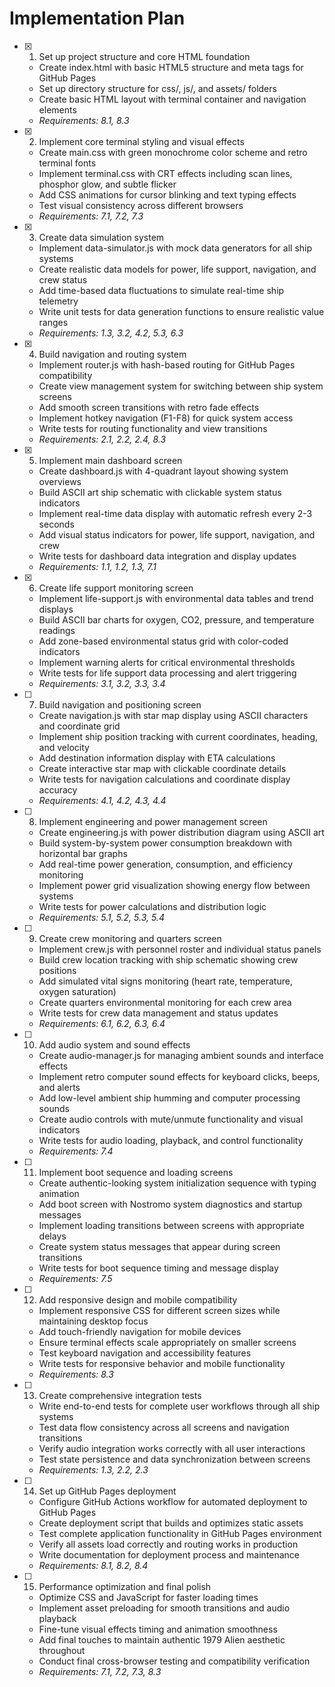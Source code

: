 # Implementation Plan

- [x] 1. Set up project structure and core HTML foundation





  - Create index.html with basic HTML5 structure and meta tags for GitHub Pages
  - Set up directory structure for css/, js/, and assets/ folders
  - Create basic HTML layout with terminal container and navigation elements
  - _Requirements: 8.1, 8.3_

- [x] 2. Implement core terminal styling and visual effects





  - Create main.css with green monochrome color scheme and retro terminal fonts
  - Implement terminal.css with CRT effects including scan lines, phosphor glow, and subtle flicker
  - Add CSS animations for cursor blinking and text typing effects
  - Test visual consistency across different browsers
  - _Requirements: 7.1, 7.2, 7.3_

- [x] 3. Create data simulation system





  - Implement data-simulator.js with mock data generators for all ship systems
  - Create realistic data models for power, life support, navigation, and crew status
  - Add time-based data fluctuations to simulate real-time ship telemetry
  - Write unit tests for data generation functions to ensure realistic value ranges
  - _Requirements: 1.3, 3.2, 4.2, 5.3, 6.3_

- [x] 4. Build navigation and routing system





  - Implement router.js with hash-based routing for GitHub Pages compatibility
  - Create view management system for switching between ship system screens
  - Add smooth screen transitions with retro fade effects
  - Implement hotkey navigation (F1-F8) for quick system access
  - Write tests for routing functionality and view transitions
  - _Requirements: 2.1, 2.2, 2.4, 8.3_

- [x] 5. Implement main dashboard screen





  - Create dashboard.js with 4-quadrant layout showing system overviews
  - Build ASCII art ship schematic with clickable system status indicators
  - Implement real-time data display with automatic refresh every 2-3 seconds
  - Add visual status indicators for power, life support, navigation, and crew
  - Write tests for dashboard data integration and display updates
  - _Requirements: 1.1, 1.2, 1.3, 7.1_

- [x] 6. Create life support monitoring screen





  - Implement life-support.js with environmental data tables and trend displays
  - Build ASCII bar charts for oxygen, CO2, pressure, and temperature readings
  - Add zone-based environmental status grid with color-coded indicators
  - Implement warning alerts for critical environmental thresholds
  - Write tests for life support data processing and alert triggering
  - _Requirements: 3.1, 3.2, 3.3, 3.4_

- [ ] 7. Build navigation and positioning screen
  - Create navigation.js with star map display using ASCII characters and coordinate grid
  - Implement ship position tracking with current coordinates, heading, and velocity
  - Add destination information display with ETA calculations
  - Create interactive star map with clickable coordinate details
  - Write tests for navigation calculations and coordinate display accuracy
  - _Requirements: 4.1, 4.2, 4.3, 4.4_

- [ ] 8. Implement engineering and power management screen
  - Create engineering.js with power distribution diagram using ASCII art
  - Build system-by-system power consumption breakdown with horizontal bar graphs
  - Add real-time power generation, consumption, and efficiency monitoring
  - Implement power grid visualization showing energy flow between systems
  - Write tests for power calculations and distribution logic
  - _Requirements: 5.1, 5.2, 5.3, 5.4_

- [ ] 9. Create crew monitoring and quarters screen
  - Implement crew.js with personnel roster and individual status panels
  - Build crew location tracking with ship schematic showing crew positions
  - Add simulated vital signs monitoring (heart rate, temperature, oxygen saturation)
  - Create quarters environmental monitoring for each crew area
  - Write tests for crew data management and status updates
  - _Requirements: 6.1, 6.2, 6.3, 6.4_

- [ ] 10. Add audio system and sound effects
  - Create audio-manager.js for managing ambient sounds and interface effects
  - Implement retro computer sound effects for keyboard clicks, beeps, and alerts
  - Add low-level ambient ship humming and computer processing sounds
  - Create audio controls with mute/unmute functionality and visual indicators
  - Write tests for audio loading, playback, and control functionality
  - _Requirements: 7.4_

- [ ] 11. Implement boot sequence and loading screens
  - Create authentic-looking system initialization sequence with typing animation
  - Add boot screen with Nostromo system diagnostics and startup messages
  - Implement loading transitions between screens with appropriate delays
  - Create system status messages that appear during screen transitions
  - Write tests for boot sequence timing and message display
  - _Requirements: 7.5_

- [ ] 12. Add responsive design and mobile compatibility
  - Implement responsive CSS for different screen sizes while maintaining desktop focus
  - Add touch-friendly navigation for mobile devices
  - Ensure terminal effects scale appropriately on smaller screens
  - Test keyboard navigation and accessibility features
  - Write tests for responsive behavior and mobile functionality
  - _Requirements: 8.3_

- [ ] 13. Create comprehensive integration tests
  - Write end-to-end tests for complete user workflows through all ship systems
  - Test data flow consistency across all screens and navigation transitions
  - Verify audio integration works correctly with all user interactions
  - Test state persistence and data synchronization between screens
  - _Requirements: 1.3, 2.2, 2.3_

- [ ] 14. Set up GitHub Pages deployment
  - Configure GitHub Actions workflow for automated deployment to GitHub Pages
  - Create deployment script that builds and optimizes static assets
  - Test complete application functionality in GitHub Pages environment
  - Verify all assets load correctly and routing works in production
  - Write documentation for deployment process and maintenance
  - _Requirements: 8.1, 8.2, 8.4_

- [ ] 15. Performance optimization and final polish
  - Optimize CSS and JavaScript for faster loading times
  - Implement asset preloading for smooth transitions and audio playback
  - Fine-tune visual effects timing and animation smoothness
  - Add final touches to maintain authentic 1979 Alien aesthetic throughout
  - Conduct final cross-browser testing and compatibility verification
  - _Requirements: 7.1, 7.2, 7.3, 8.3_